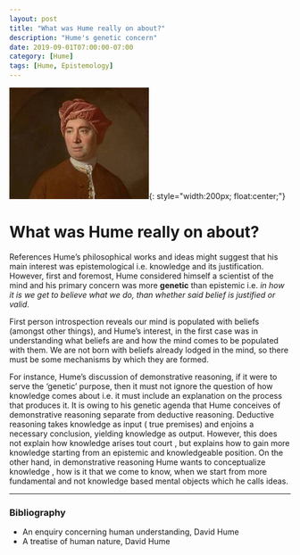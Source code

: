 ```yaml
---
layout: post
title: "What was Hume really on about?"
description: "Hume's genetic concern"
date: 2019-09-01T07:00:00-07:00
category: [Hume]
tags: [Hume, Epistemology]
---
```

![Hume image](/images/Hume.jfif){: style="width:200px; float:center;"}
# What was Hume really on about?

References Hume’s philosophical works and ideas might suggest that his main interest was epistemological i.e. knowledge and its justification. However, first and foremost, Hume considered himself a scientist of the mind and his primary concern was more **genetic** than epistemic i.e. *in how it is we get to believe what we do, than whether said belief is justified or valid*.

First person introspection reveals our mind is populated with beliefs (amongst other things), and Hume’s interest, in the first case was in understanding what beliefs are and how the mind comes to be populated with them. We are not born with beliefs already lodged in the mind, so there must be some mechanisms by which they are formed.

For instance, Hume’s discussion of demonstrative reasoning, if it were to serve the ‘genetic’ purpose, then it must not ignore the question of how knowledge comes about i.e. it must include an explanation on the process that produces it. It is owing to his genetic agenda that Hume conceives of demonstrative reasoning separate from deductive reasoning. Deductive reasoning takes knowledge as input ( true premises) and enjoins a necessary conclusion, yielding knowledge as output. However, this does not explain how knowledge arises tout court , but explains how to gain more knowledge starting from an epistemic and knowledgeable position. On the other hand, in demonstrative reasoning Hume wants to conceptualize knowledge , how is it that we come to know, when we start from more fundamental and not knowledge based mental objects which he calls ideas.

---

### Bibliography
- An enquiry concerning human understanding, David Hume
- A treatise of human nature, David Hume
